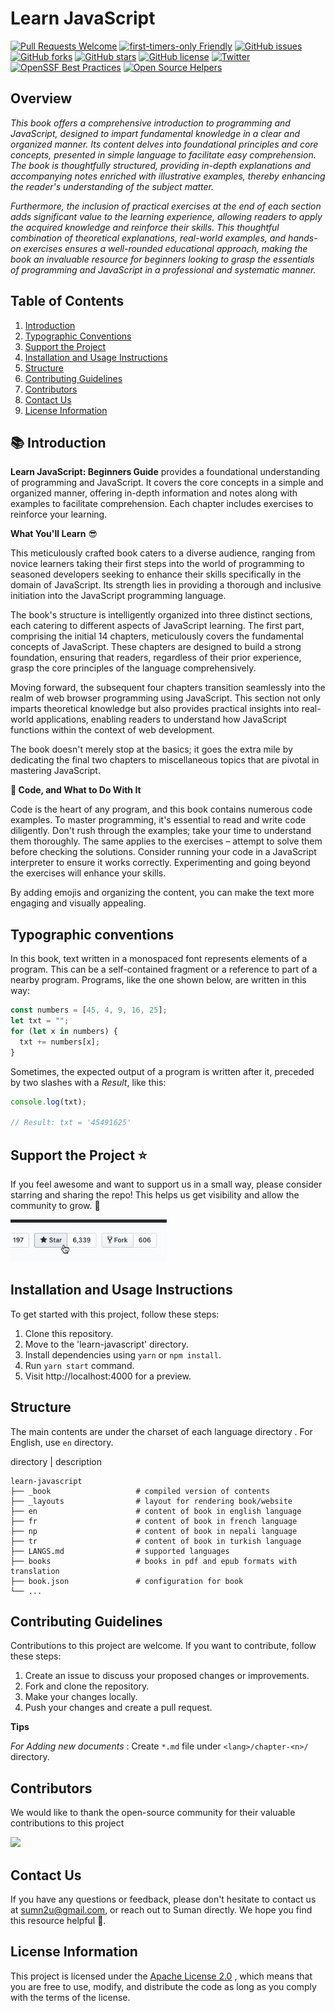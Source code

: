 # Learn JavaScript

[![Pull Requests Welcome](https://img.shields.io/badge/PRs-welcome-brightgreen.svg?style=flat)](http://makeapullrequest.com)
[![first-timers-only Friendly](https://img.shields.io/badge/first--timers--only-friendly-blue.svg)](http://www.firsttimersonly.com/)
[![GitHub issues](https://img.shields.io/github/issues/sumn2u/learn-javascript)](https://github.com/sumn2u/learn-javascript/issues) [![GitHub forks](https://img.shields.io/github/forks/sumn2u/learn-javascript)](https://github.com/sumn2u/learn-javascript/network)
[![GitHub stars](https://img.shields.io/github/stars/sumn2u/learn-javascript)](https://github.com/sumn2u/learn-javascript/stargazers)
[![GitHub license](https://img.shields.io/github/license/sumn2u/learn-javascript)](https://github.com/sumn2u/learn-javascript/blob/master/LICENSE)
[![Twitter](https://img.shields.io/twitter/url/https/github.com/sumn2u/bagchal.svg?style=social)](https://twitter.com/intent/tweet?text=Wow:&url=https%3A%2F%2Fgithub.com%2Fsumn2u%2Flearn-javascript)
[![OpenSSF Best Practices](https://bestpractices.coreinfrastructure.org/projects/7372/badge)](https://bestpractices.coreinfrastructure.org/projects/7372)
[![Open Source Helpers](https://www.codetriage.com/sumn2u/learn-javascript/badges/users.svg)](https://www.codetriage.com/sumn2u/learn-javascript)

## Overview

*This book offers a comprehensive introduction to programming and JavaScript, designed to impart fundamental knowledge in a clear and organized manner. Its content delves into foundational principles and core concepts, presented in simple language to facilitate easy comprehension. The book is thoughtfully structured, providing in-depth explanations and accompanying notes enriched with illustrative examples, thereby enhancing the reader's understanding of the subject matter.*

*Furthermore, the inclusion of practical exercises at the end of each section adds significant value to the learning experience, allowing readers to apply the acquired knowledge and reinforce their skills. This thoughtful combination of theoretical explanations, real-world examples, and hands-on exercises ensures a well-rounded educational approach, making the book an invaluable resource for beginners looking to grasp the essentials of programming and JavaScript in a professional and systematic manner.*

## Table of Contents
1. [Introduction](#introduction)
2. [Typographic Conventions](#typographic-conventions)
3. [Support the Project](#support-the-project)
4. [Installation and Usage Instructions](#installation-and-usage-instructions)
5. [Structure](#structure)
6. [Contributing Guidelines](#contributing-guidelines)
7. [Contributors](#contributors)
8. [Contact Us](#contact-us)
9. [License Information](#license-information)


## 📚 Introduction <a name="introduction"></a>

**Learn JavaScript: Beginners Guide** provides a foundational understanding of programming and JavaScript. It covers the core concepts in a simple and organized manner, offering in-depth information and notes along with examples to facilitate comprehension. Each chapter includes exercises to reinforce your learning.

**What You'll Learn** 😎

This meticulously crafted book caters to a diverse audience, ranging from novice learners taking their first steps into the world of programming to seasoned developers seeking to enhance their skills specifically in the domain of JavaScript. Its strength lies in providing a thorough and inclusive initiation into the JavaScript programming language.

The book's structure is intelligently organized into three distinct sections, each catering to different aspects of JavaScript learning. The first part, comprising the initial 14 chapters, meticulously covers the fundamental concepts of JavaScript. These chapters are designed to build a strong foundation, ensuring that readers, regardless of their prior experience, grasp the core principles of the language comprehensively.

Moving forward, the subsequent four chapters transition seamlessly into the realm of web browser programming using JavaScript. This section not only imparts theoretical knowledge but also provides practical insights into real-world applications, enabling readers to understand how JavaScript functions within the context of web development.

The book doesn't merely stop at the basics; it goes the extra mile by dedicating the final two chapters to miscellaneous topics that are pivotal in mastering JavaScript. 

**🚀 Code, and What to Do With It**

Code is the heart of any program, and this book contains numerous code examples. To master programming, it's essential to read and write code diligently. Don't rush through the examples; take your time to understand them thoroughly. The same applies to the exercises – attempt to solve them before checking the solutions. Consider running your code in a JavaScript interpreter to ensure it works correctly. Experimenting and going beyond the exercises will enhance your skills.

By adding emojis and organizing the content, you can make the text more engaging and visually appealing.

## Typographic conventions

In this book, text written in a monospaced font represents elements of a program. This can be a self-contained fragment or a reference to part of a nearby program. Programs, like the one shown below, are written in this way:

```javascript
const numbers = [45, 4, 9, 16, 25];
let txt = "";
for (let x in numbers) {
  txt += numbers[x];
}
```

Sometimes, the expected output of a program is written after it, preceded by two slashes with a _Result_, like this:

```javascript
console.log(txt);

// Result: txt = '45491625'
```

## Support the Project <a name="support-the-project"></a>⭐

If you feel awesome and want to support us in a small way, please consider starring and sharing the repo! This helps us get visibility and allow the community to grow. 🙏

<img alt="star_us" width="250" src="./star_us.gif">

## Installation and Usage Instructions
To get started with this project, follow these steps:
1. Clone this repository.
2. Move to the 'learn-javascript' directory.
3. Install dependencies using `yarn` or `npm install`.
4. Run `yarn start` command.
5. Visit http://localhost:4000 for a preview.
   
## Structure
The main contents are under the charset of each language directory . For English, use `en` directory.

directory | description

    learn-javascript
    ├── _book                   # compiled version of contents
    ├── _layouts                # layout for rendering book/website
    ├── en                      # content of book in english language
    ├── fr                      # content of book in french language
    ├── np                      # content of book in nepali language
    ├── tr                      # content of book in turkish language
    ├── LANGS.md                # supported languages
    ├── books                   # books in pdf and epub formats with translation
    ├── book.json               # configuration for book
    └── ...


 
## Contributing Guidelines
Contributions to this project are welcome. If you want to contribute, follow these steps:
1. Create an issue to discuss your proposed changes or improvements.
2. Fork and clone the repository.
3. Make your changes locally.
4. Push your changes and create a pull request.

**Tips**

*For Adding new documents* : Create `*.md` file under `<lang>/chapter-<n>/` directory.

## Contributors
We would like to thank the open-source community for their valuable contributions to this project

<a href="https://github.com/sumn2u/learn-javascript/graphs/contributors">
  <img src="https://contrib.rocks/image?repo=sumn2u/learn-javascript" />
</a>



## Contact Us
If you have any questions or feedback, please don't hesitate to contact us at sumn2u@gmail.com, or reach out to Suman directly. We hope you find this resource helpful 💜.


## License Information
This project is licensed under the  [Apache License 2.0](./LICENSE) , which means that you are free to use, modify, and distribute the code as long as you comply with the terms of the license.
